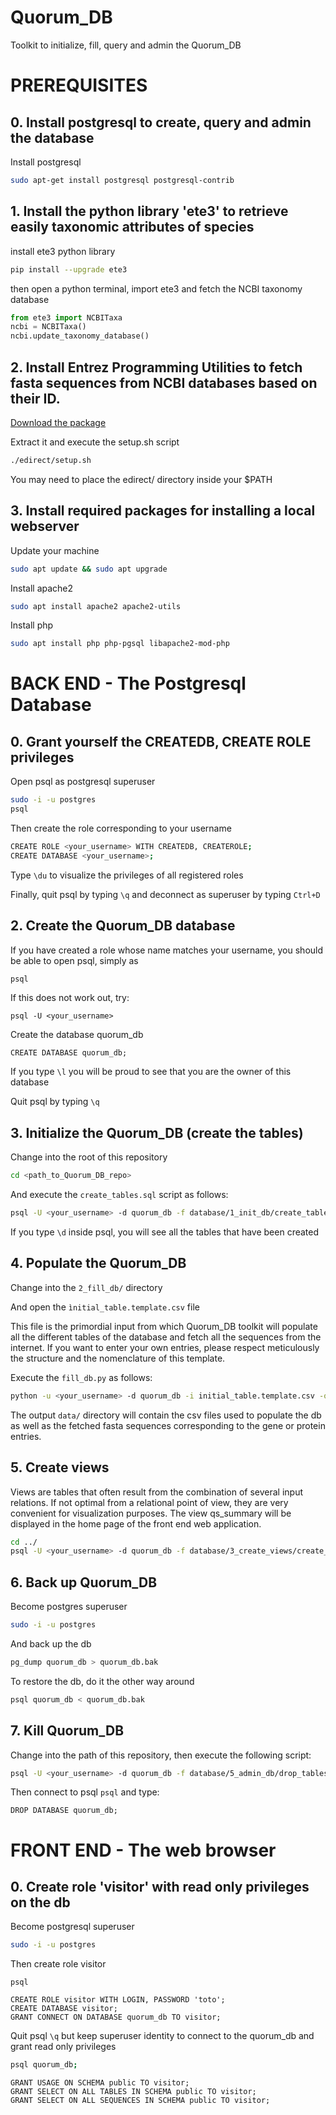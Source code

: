 Quorum_DB  
==============================

Toolkit to initialize, fill, query and admin the Quorum_DB


# PREREQUISITES

##  0. Install postgresql to create, query and admin the database

Install postgresql

```bash
sudo apt-get install postgresql postgresql-contrib
```

## 1. Install the python library 'ete3' to retrieve easily taxonomic attributes of species

install ete3 python library
```bash
pip install --upgrade ete3
```
then open a python terminal, import ete3 and fetch the NCBI taxonomy database

```python
from ete3 import NCBITaxa
ncbi = NCBITaxa()
ncbi.update_taxonomy_database()
```

## 2. Install Entrez Programming Utilities to fetch fasta sequences from NCBI databases based on their ID.

[Download the package](http://ftp.ncbi.nlm.nih.gov/entrez/entrezdirect/edirect.tar.gz)

Extract it and execute the setup.sh script

```bash
./edirect/setup.sh
````

You may need to place the edirect/ directory inside your $PATH

## 3. Install required packages for installing a local webserver

Update your machine

```bash
sudo apt update && sudo apt upgrade
```

Install apache2

```bash
sudo apt install apache2 apache2-utils
```

Install php

```bash
sudo apt install php php-pgsql libapache2-mod-php
```

# BACK END - The Postgresql Database

## 0. Grant yourself the CREATEDB, CREATE ROLE privileges

Open psql as postgresql superuser

```bash
sudo -i -u postgres
psql
```

Then create the role corresponding to your username

```bash
CREATE ROLE <your_username> WITH CREATEDB, CREATEROLE;
CREATE DATABASE <your_username>;
```

Type ```\du``` to visualize the privileges of all registered roles

Finally, quit psql by typing ```\q``` and deconnect as superuser by typing ```Ctrl+D```

## 2. Create the Quorum_DB database

If you have created a role whose name matches your username, you should be able to open psql, simply as

```bash
psql
```

If this does not work out, try:

```
psql -U <your_username>
```

Create the database quorum_db

```psql
CREATE DATABASE quorum_db;
```

If you type ```\l``` you will be proud to see that you are the owner of this database

Quit psql by typing ```\q```

## 3. Initialize the Quorum_DB (create the tables)

Change into the root of this repository

```bash
cd <path_to_Quorum_DB_repo>
```

And execute the ```create_tables.sql``` script as follows:

```bash
psql -U <your_username> -d quorum_db -f database/1_init_db/create_tables.sql
```

If you type ```\d``` inside psql, you will see all the tables that have been created

## 4. Populate the Quorum_DB

Change into the ```2_fill_db/``` directory

And open the ```ìnitial_table.template.csv``` file

This file is the primordial input from which Quorum_DB toolkit will populate all the different tables of the database and fetch all the sequences from the internet. If you want to enter your own entries, please respect meticulously the structure and the nomenclature of this template.

Execute the ```fill_db.py``` as follows:

```bash
python -u <your_username> -d quorum_db -i initial_table.template.csv -o ../../website/data
```

The output ```data/``` directory will contain the csv files used to populate the db as well as the fetched fasta sequences corresponding to the gene or protein entries.

## 5. Create views

Views are tables that often result from the combination of several input relations. If not optimal from a relational point of view, they are very convenient for visualization purposes. The view qs_summary will be displayed in the home page of the front end web application.

```bash
cd ../
psql -U <your_username> -d quorum_db -f database/3_create_views/create_views.sql
```

## 6. Back up Quorum_DB

Become postgres superuser

```bash
sudo -i -u postgres
```

And back up the db

```bash
pg_dump quorum_db > quorum_db.bak
```

To restore the db, do it the other way around

```bash
psql quorum_db < quorum_db.bak
```

## 7. Kill Quorum_DB

Change into the path of this repository, then execute the following script:

```bash
psql -U <your_username> -d quorum_db -f database/5_admin_db/drop_tables.sql;
```

Then connect to psql ```psql``` and type:

```psql
DROP DATABASE quorum_db;
```

# FRONT END - The web browser

## 0. Create role 'visitor' with read only privileges on the db

Become postgresql superuser

```bash
sudo -i -u postgres
```

Then create role visitor

```psql```

```psql
CREATE ROLE visitor WITH LOGIN, PASSWORD 'toto';
CREATE DATABASE visitor;
GRANT CONNECT ON DATABASE quorum_db TO visitor;
```

Quit psql ```\q``` but keep superuser identity to connect to the quorum_db and grant read only privileges 

```bash
psql quorum_db;
```

```psql
GRANT USAGE ON SCHEMA public TO visitor;
GRANT SELECT ON ALL TABLES IN SCHEMA public TO visitor;
GRANT SELECT ON ALL SEQUENCES IN SCHEMA public TO visitor;
```
